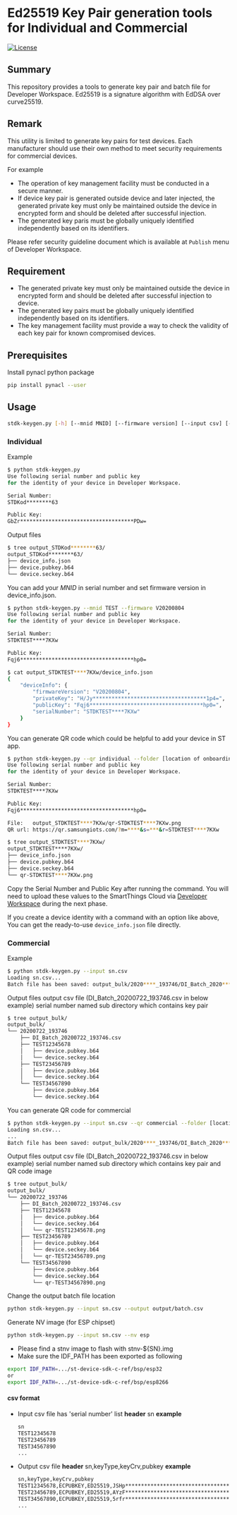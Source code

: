# Ed25519 Key Pair generation tools for Individual and Commercial

[![License](https://img.shields.io/badge/licence-Apache%202.0-brightgreen.svg?style=flat)](LICENSE)

## Summary

This repository provides a tools to generate key pair and batch file for Developer Workspace.
Ed25519 is a signature algorithm with EdDSA over curve25519.

## Remark

This utility is limited to generate key pairs for test devices.
Each manufacturer should use their own method to meet security requirements for commercial devices.  

For example
 * The operation of key management facility must be conducted in a secure manner.
 * If device key pair is generated outside device and later injected, the generated private key must only be maintained outside the device in encrypted form and should be deleted after successful injection.
 * The generated key paris must be globally uniquely identified independently based on its identifiers.

Please refer security guideline document which is available at `Publish` menu of Developer Workspace.

## Requirement

* The generated private key must only be maintained outside the device in encrypted form and should be deleted after successful injection to device.
* The generated key pairs must be globally uniquely identified independently based on its identifiers.
* The key management facility must provide a way to check the validity of each key pair for known compromised devices.

## Prerequisites

Install pynacl python package
```sh
pip install pynacl --user
```

## Usage

```sh
stdk-keygen.py [-h] [--mnid MNID] [--firmware version] [--input csv] [--output csv] [--nv {esp}] [--qr {individual,commercial}] [--folder FOLDER]
```

### Individual

Example
```sh
$ python stdk-keygen.py
Use following serial number and public key
for the identity of your device in Developer Workspace.

Serial Number:
STDKod********63

Public Key:
GbZr************************************PDw=
```
Output files
```sh
$ tree output_STDKod********63/
output_STDKod********63/
├── device_info.json
├── device.pubkey.b64
└── device.seckey.b64
```
You can add your *MNID* in serial number and set firmware version in device_info.json.
```sh
$ python stdk-keygen.py --mnid TEST --firmware V20200804
Use following serial number and public key
for the identity of your device in Developer Workspace.

Serial Number:
STDKTEST****7KXw

Public Key:
Fqj6************************************hp0=

$ cat output_STDKTEST****7KXw/device_info.json
{
	"deviceInfo": {
		"firmwareVersion": "V20200804",
		"privateKey": "H/Jy************************************1p4=",
		"publicKey": "Fqj6************************************hp0=",
		"serialNumber": "STDKTEST****7KXw"
	}
}
```

You can generate QR code which could be helpful to add your device in ST app.
```sh
$ python stdk-keygen.py --qr individual --folder [location of onboarding_config.json]
Use following serial number and public key
for the identity of your device in Developer Workspace.

Serial Number:
STDKTEST****7KXw

Public Key:
Fqj6************************************hp0=

File:	output_STDKTEST****7KXw/qr-STDKTEST****7KXw.png 
QR url:	https://qr.samsungiots.com/?m=****&s=***&r=STDKTEST****7KXw

$ tree output_STDKTEST****7KXw/
output_STDKTEST****7KXw/
├── device_info.json
├── device.pubkey.b64
├── device.seckey.b64
└── qr-STDKTEST****7KXw.png

```

Copy the Serial Number and Public Key after running the command. You will need to upload these values to the SmartThings Cloud via [Developer Workspace](https://smartthings.developer.samsung.com/workspace/projects) during the next phase.

If you create a device identity with a command with an option like above,  You can get the ready-to-use `device_info.json` file directly.

### Commercial

Example
```sh
$ python stdk-keygen.py --input sn.csv
Loading sn.csv...
Batch file has been saved: output_bulk/2020****_193746/DI_Batch_2020****_193746.csv
```
Output files
output csv file (DI_Batch_20200722_193746.csv in below example)
serial number named sub directory which contains key pair
```sh
$ tree output_bulk/
output_bulk/
└── 20200722_193746
    ├── DI_Batch_20200722_193746.csv
    ├── TEST12345678
    │   ├── device.pubkey.b64
    │   └── device.seckey.b64
    ├── TEST23456789
    │   ├── device.pubkey.b64
    │   └── device.seckey.b64
    └── TEST34567890
        ├── device.pubkey.b64
        └── device.seckey.b64
```
You can generate QR code for commercial
```sh
$ python stdk-keygen.py --input sn.csv --qr commercial --folder [location of onboarding_config.json]
Loading sn.csv...
...
Batch file has been saved: output_bulk/2020****_193746/DI_Batch_2020****_193746.csv
```
Output files
output csv file (DI_Batch_20200722_193746.csv in below example)
serial number named sub directory which contains key pair and QR code image
```sh
$ tree output_bulk/
output_bulk/
└── 20200722_193746
    ├── DI_Batch_20200722_193746.csv
    ├── TEST12345678
    │   ├── device.pubkey.b64
    │   └── device.seckey.b64
    │   └── qr-TEST12345678.png
    ├── TEST23456789
    │   ├── device.pubkey.b64
    │   └── device.seckey.b64
    │   └── qr-TEST23456789.png
    └── TEST34567890
        ├── device.pubkey.b64
        └── device.seckey.b64
        └── qr-TEST34567890.png
```
Change the output batch file location
```sh
python stdk-keygen.py --input sn.csv --output output/batch.csv
```
Generate NV image (for ESP chipset)
```sh
python stdk-keygen.py --input sn.csv --nv esp
```
* Please find a stnv image to flash with stnv-${SN}.img
* Make sure the IDF_PATH has been exported as following
```sh
export IDF_PATH=.../st-device-sdk-c-ref/bsp/esp32
or
export IDF_PATH=.../st-device-sdk-c-ref/bsp/esp8266
```

#### csv format
* Input csv file
has 'serial number' list
**header**
sn
**example**
    ```bash
    sn
    TEST12345678
    TEST23456789
    TEST34567890
    ...
    ```
* Output csv file
**header**
sn,keyType,keyCrv,pubkey
**example**
    ```bash
    sn,keyType,keyCrv,pubkey
    TEST12345678,ECPUBKEY,ED25519,JSHp***********************************02Y0=
    TEST23456789,ECPUBKEY,ED25519,AYzF***********************************zl8k=
    TEST34567890,ECPUBKEY,ED25519,5rfr***********************************8wQo=
    ...
    ```
